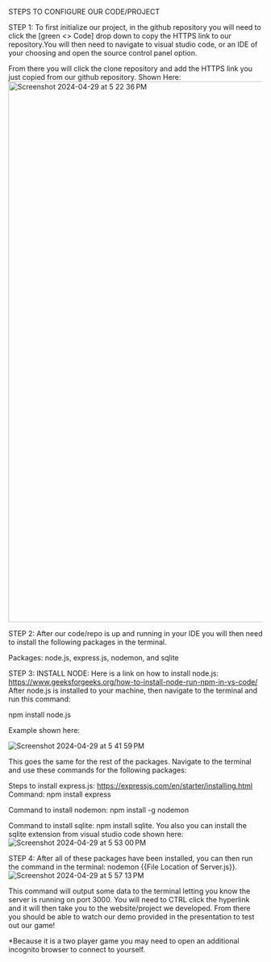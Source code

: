 STEPS TO CONFIGURE OUR CODE/PROJECT

STEP 1:
To first initialize our project, in the github repository you will need to click the [green <> Code] drop down to copy the HTTPS link to our repository.You will then need to navigate to visual studio code, or an IDE of your choosing and open the source control panel option.

From there you will click the clone repository and add the HTTPS link you just copied from our github repository.
Shown Here:
<img width="1073" alt="Screenshot 2024-04-29 at 5 22 36 PM" src="https://github.com/jefferywaltman1/ITC400Group6Project/assets/61029938/df7e4c5c-209b-4038-884b-755b8141d778">


STEP 2:
After our code/repo is up and running in your IDE you will then need to install the following packages in the terminal.

Packages:
node.js,
express.js,
nodemon, and
sqlite


STEP 3: 
INSTALL NODE:
Here is a link on how to install node.js: https://www.geeksforgeeks.org/how-to-install-node-run-npm-in-vs-code/
After node.js is installed to your machine, then navigate to the terminal and run this command:

npm install node.js

Example shown here:

![Screenshot 2024-04-29 at 5 41 59 PM](https://github.com/jefferywaltman1/ITC400Group6Project/assets/61029938/97c5c93c-3176-462e-8376-0d4b0421f658)


This goes the same for the rest of the packages. Navigate to the terminal and use these commands for the following packages:

Steps to install express.js: https://expressjs.com/en/starter/installing.html   Command: npm install express

Command to install nodemon: npm install -g nodemon

Command to install sqlite: npm install sqlite. You also you can install the sqlite extension from visual studio code shown here:
  ![Screenshot 2024-04-29 at 5 53 00 PM](https://github.com/jefferywaltman1/ITC400Group6Project/assets/61029938/a6572f7a-9611-4dc6-88ec-32f9e04a073a)

STEP 4:
After all of these packages have been installed, you can then run the command in the terminal: nodemon {{File Location of Server.js}}.
![Screenshot 2024-04-29 at 5 57 13 PM](https://github.com/jefferywaltman1/ITC400Group6Project/assets/61029938/d998659d-87a8-4ed9-9855-7d8ba806908d)

This command will output some data to the terminal letting you know the server is running on port 3000. You will need to CTRL click the hyperlink and it will then take you to the website/project we developed. From there you should be able to watch our demo provided in the presentation to test out our game!

*Because it is a two player game you may need to open an additional incognito browser to connect to yourself.

